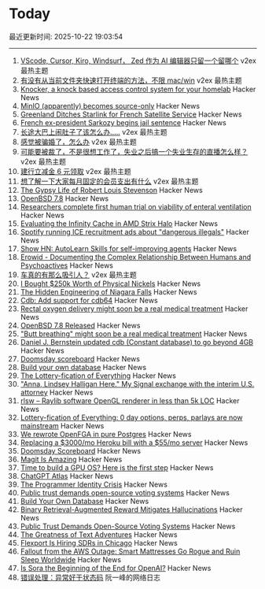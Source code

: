 # Today

最近更新时间: 2025-10-22 19:03:54

--- 
1. [VScode, Cursor, Kiro, Windsurf， Zed 作为 AI 编辑器只留一个留哪个](https://www.v2ex.com/t/1167490) v2ex 最热主题
2. [有没有从当前文件夹快速打开终端的方法，不限 mac/win](https://www.v2ex.com/t/1167454) v2ex 最热主题
3. [Knocker, a knock based access control system for your homelab](https://github.com/FarisZR/knocker) Hacker News
4. [MinIO (apparently) becomes source-only](https://github.com/minio/minio/issues/21647) Hacker News
5. [Greenland Ditches Starlink for French Satellite Service](https://www.dagens.com/technology/greenland-ditches-starlink-for-french-satellite-service) Hacker News
6. [French ex-president Sarkozy begins jail sentence](https://www.bbc.com/news/articles/cvgkm2j0xelo) Hacker News
7. [长途大巴上闹肚子了该怎么办.....](https://www.v2ex.com/t/1167499) v2ex 最热主题
8. [感觉被骗婚了，怎么办](https://www.v2ex.com/t/1167477) v2ex 最热主题
9. [可能要被裁了，不是很想工作了，失业之后搞一个失业生存的直播怎么样？](https://www.v2ex.com/t/1167467) v2ex 最热主题
10. [建行立减金 6 元领取](https://www.v2ex.com/t/1167464) v2ex 最热主题
11. [想了解一下大家每月固定的会员支出有什么](https://www.v2ex.com/t/1167457) v2ex 最热主题
12. [The Gypsy Life of Robert Louis Stevenson](https://hudsonreview.com/2025/10/the-gypsy-life-of-robert-louis-stevenson/) Hacker News
13. [OpenBSD 7.8](https://cdn.openbsd.org/pub/OpenBSD/7.8/ANNOUNCEMENT) Hacker News
14. [Researchers complete first human trial on viability of enteral ventilation](https://newatlas.com/disease/butt-breathing-ignobel-prize/) Hacker News
15. [Evaluating the Infinity Cache in AMD Strix Halo](https://chipsandcheese.com/p/evaluating-the-infinity-cache-in) Hacker News
16. [Spotify running ICE recruitment ads about "dangerous illegals"](https://djmag.com/news/spotify-defends-running-ice-recruitment-ads-about-dangerous-illegals-part-of-us-government) Hacker News
17. [Show HN: AutoLearn Skills for self-improving agents](https://www.autolearn.dev) Hacker News
18. [Erowid - Documenting the Complex Relationship Between Humans and Psychoactives](https://www.erowid.org) Hacker News
19. [车真的有那么吸引人？](https://www.v2ex.com/t/1167462) v2ex 最热主题
20. [I Bought $250k Worth of Physical Nickels](https://twitter.com/opinioncasino/status/1980038177785000114) Hacker News
21. [The Hidden Engineering of Niagara Falls](https://practical.engineering/blog/2025/10/21/the-hidden-engineering-of-niagara-falls) Hacker News
22. [Cdb: Add support for cdb64](https://cdb.cr.yp.to/download.html) Hacker News
23. [Rectal oxygen delivery might soon be a real medical treatment](https://arstechnica.com/science/2025/10/butt-breathing-might-soon-be-a-real-medical-treatment/) Hacker News
24. [OpenBSD 7.8 Released](https://cdn.openbsd.org/pub/OpenBSD/7.8/ANNOUNCEMENT) Hacker News
25. ["Butt breathing" might soon be a real medical treatment](https://arstechnica.com/science/2025/10/butt-breathing-might-soon-be-a-real-medical-treatment/) Hacker News
26. [Daniel J. Bernstein updated cdb (Constant database) to go beyond 4GB](https://cdb.cr.yp.to/) Hacker News
27. [Doomsday scoreboard](https://doomsday.march1studios.com/) Hacker News
28. [Build your own database](https://www.nan.fyi/database) Hacker News
29. [The Lottery-fication of Everything](https://www.dopaminemarkets.com/p/the-lottery-fication-of-everything) Hacker News
30. ["Anna, Lindsey Halligan Here." My Signal exchange with the interim U.S. attorney](https://www.lawfaremedia.org/article/anna--lindsey-halligan-here) Hacker News
31. [rlsw – Raylib software OpenGL renderer in less than 5k LOC](https://github.com/raysan5/raylib/blob/master/src/external/rlsw.h) Hacker News
32. [Lottery-fication of Everything: 0 day options, perps, parlays are now mainstream](https://www.dopaminemarkets.com/p/the-lottery-fication-of-everything) Hacker News
33. [We rewrote OpenFGA in pure Postgres](https://getrover.substack.com/p/how-we-rewrote-openfga-in-pure-postgres) Hacker News
34. [Replacing a $3000/mo Heroku bill with a $55/mo server](https://disco.cloud/blog/how-idealistorg-replaced-a-3000mo-heroku-bill-with-a-55-server/) Hacker News
35. [Doomsday Scoreboard](https://doomsday.march1studios.com/) Hacker News
36. [Magit Is Amazing](https://heiwiper.com/posts/magit-is-awesome/) Hacker News
37. [Time to build a GPU OS? Here is the first step](https://www.notion.so/yifanqiao/Solve-the-GPU-Cost-Crisis-with-kvcached-289da9d1f4d68034b17bf2774201b141) Hacker News
38. [ChatGPT Atlas](https://chatgpt.com/atlas) Hacker News
39. [The Programmer Identity Crisis](https://hojberg.xyz/the-programmer-identity-crisis/) Hacker News
40. [Public trust demands open-source voting systems](https://www.voting.works/news/public-trust-demands-open-source-voting-systems) Hacker News
41. [Build Your Own Database](https://www.nan.fyi/database) Hacker News
42. [Binary Retrieval-Augmented Reward Mitigates Hallucinations](https://arxiv.org/abs/2510.17733) Hacker News
43. [Public Trust Demands Open-Source Voting Systems](https://www.voting.works/news/public-trust-demands-open-source-voting-systems) Hacker News
44. [The Greatness of Text Adventures](https://entropicthoughts.com/the-greatness-of-text-adventures) Hacker News
45. [Flexport Is Hiring SDRs in Chicago](https://job-boards.greenhouse.io/flexport/jobs/5690976?gh_jid=5690976) Hacker News
46. [Fallout from the AWS Outage: Smart Mattresses Go Rogue and Ruin Sleep Worldwide](https://quasa.io/media/the-strangest-fallout-from-the-aws-outage-smart-mattresses-go-rogue-and-ruin-sleep-worldwide) Hacker News
47. [Is Sora the Beginning of the End for OpenAI?](https://calnewport.com/is-sora-the-beginning-of-the-end-for-openai/) Hacker News
48. [错误处理：异常好于状态码](http://www.ruanyifeng.com/blog/2025/10/exception.html) 阮一峰的网络日志
